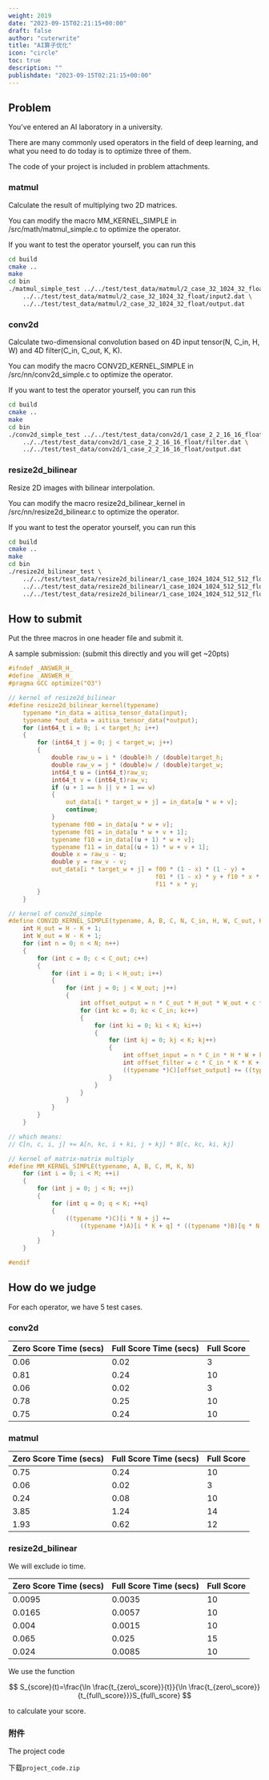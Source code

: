 ```yaml
---
weight: 2019
date: "2023-09-15T02:21:15+00:00"
draft: false
author: "cuterwrite"
title: "AI算子优化"
icon: "circle"
toc: true
description: ""
publishdate: "2023-09-15T02:21:15+00:00"
---
```


## Problem

You've entered an AI laboratory in a university.

There are many commonly used operators in the field of deep learning, and what you need to do today is to optimize three of them.

The code of your project is included in problem attachments.

### matmul

Calculate the result of multiplying two 2D matrices.

You can modify the macro MM_KERNEL_SIMPLE in /src/math/matmul_simple.c to optimize the operator.

If you want to test the operator yourself, you can run this

```bash
cd build
cmake ..
make
cd bin
./matmul_simple_test ../../test/test_data/matmul/2_case_32_1024_32_float/input1.dat \
    ../../test/test_data/matmul/2_case_32_1024_32_float/input2.dat \
    ../../test/test_data/matmul/2_case_32_1024_32_float/output.dat
```

### conv2d

Calculate two-dimensional convolution based on 4D input tensor(N, C_in, H, W) and 4D filter(C_in, C_out, K, K).

You can modify the macro CONV2D_KERNEL_SIMPLE in /src/nn/conv2d_simple.c to optimize the operator.

If you want to test the operator yourself, you can run this

```bash
cd build
cmake ..
make
cd bin
./conv2d_simple_test ../../test/test_data/conv2d/1_case_2_2_16_16_float/input.dat \
    ../../test/test_data/conv2d/1_case_2_2_16_16_float/filter.dat \
    ../../test/test_data/conv2d/1_case_2_2_16_16_float/output.dat
```

### resize2d_bilinear

Resize 2D images with bilinear interpolation.

You can modify the macro resize2d_bilinear_kernel in /src/nn/resize2d_bilinear.c to optimize the operator.

If you want to test the operator yourself, you can run this

```bash
cd build
cmake ..
make
cd bin
./resize2d_bilinear_test \
    ../../test/test_data/resize2d_bilinear/1_case_1024_1024_512_512_float/input.dat \
    ../../test/test_data/resize2d_bilinear/1_case_1024_1024_512_512_float/output.dat \
    ../../test/test_data/resize2d_bilinear/1_case_1024_1024_512_512_float/shape.dat  
```

## How to submit

Put the three macros in one header file and submit it.

A sample submission: (submit this directly and you will get ~20pts)

```c
#ifndef _ANSWER_H_
#define _ANSWER_H_
#pragma GCC optimize("O3")

// kernel of resize2d_bilinear
#define resize2d_bilinear_kernel(typename)                                       \
    typename *in_data = aitisa_tensor_data(input);                               \
    typename *out_data = aitisa_tensor_data(*output);                            \
    for (int64_t i = 0; i < target_h; i++)                                       \
    {                                                                            \
        for (int64_t j = 0; j < target_w; j++)                                   \
        {                                                                        \
            double raw_u = i * (double)h / (double)target_h;                     \
            double raw_v = j * (double)w / (double)target_w;                     \
            int64_t u = (int64_t)raw_u;                                          \
            int64_t v = (int64_t)raw_v;                                          \
            if (u + 1 == h || v + 1 == w)                                        \
            {                                                                    \
                out_data[i * target_w + j] = in_data[u * w + v];                 \
                continue;                                                        \
            }                                                                    \
            typename f00 = in_data[u * w + v];                                   \
            typename f01 = in_data[u * w + v + 1];                               \
            typename f10 = in_data[(u + 1) * w + v];                             \
            typename f11 = in_data[(u + 1) * w + v + 1];                         \
            double x = raw_u - u;                                                \
            double y = raw_v - v;                                                \
            out_data[i * target_w + j] = f00 * (1 - x) * (1 - y) +               \
                                         f01 * (1 - x) * y + f10 * x * (1 - y) + \
                                         f11 * x * y;                            \
        }                                                                        \
    }

// kernel of conv2d_simple
#define CONV2D_KERNEL_SIMPLE(typename, A, B, C, N, C_in, H, W, C_out, K)                                                          \
    int H_out = H - K + 1;                                                                                                        \
    int W_out = W - K + 1;                                                                                                        \
    for (int n = 0; n < N; n++)                                                                                                   \
    {                                                                                                                             \
        for (int c = 0; c < C_out; c++)                                                                                           \
        {                                                                                                                         \
            for (int i = 0; i < H_out; i++)                                                                                       \
            {                                                                                                                     \
                for (int j = 0; j < W_out; j++)                                                                                   \
                {                                                                                                                 \
                    int offset_output = n * C_out * H_out * W_out + c * H_out * W_out + i * W_out + j;                            \
                    for (int kc = 0; kc < C_in; kc++)                                                                             \
                    {                                                                                                             \
                        for (int ki = 0; ki < K; ki++)                                                                            \
                        {                                                                                                         \
                            for (int kj = 0; kj < K; kj++)                                                                        \
                            {                                                                                                     \
                                int offset_input = n * C_in * H * W + kc * H * W + (i + ki) * W + (j + kj);                       \
                                int offset_filter = c * C_in * K * K + kc * K * K + ki * K + kj;                                  \
                                ((typename *)C)[offset_output] += ((typename *)A)[offset_input] * ((typename *)B)[offset_filter]; \
                            }                                                                                                     \
                        }                                                                                                         \
                    }                                                                                                             \
                }                                                                                                                 \
            }                                                                                                                     \
        }                                                                                                                         \
    }

// which means:
// C[n, c, i, j] += A[n, kc, i + ki, j + kj] * B[c, kc, ki, kj]

// kernel of matrix-matrix multiply
#define MM_KERNEL_SIMPLE(typename, A, B, C, M, K, N)                         \
    for (int i = 0; i < M; ++i)                                              \
    {                                                                        \
        for (int j = 0; j < N; ++j)                                          \
        {                                                                    \
            for (int q = 0; q < K; ++q)                                      \
            {                                                                \
                ((typename *)C)[i * N + j] +=                                \
                    ((typename *)A)[i * K + q] * ((typename *)B)[q * N + j]; \
            }                                                                \
        }                                                                    \
    }

#endif
```

## How do we judge

For each operator, we have 5 test cases.

### conv2d

| Zero Score Time (secs) | Full Score Time (secs) | Full Score |
| ---------------------- | ---------------------- | ---------- |
| 0.06                   | 0.02                   | 3          |
| 0.81                   | 0.24                   | 10         |
| 0.06                   | 0.02                   | 3          |
| 0.78                   | 0.25                   | 10         |
| 0.75                   | 0.24                   | 10         |

### matmul

| Zero Score Time (secs) | Full Score Time (secs) | Full Score |
| ---------------------- | ---------------------- | ---------- |
| 0.75                   | 0.24                   | 10         |
| 0.06                   | 0.02                   | 3          |
| 0.24                   | 0.08                   | 10         |
| 3.85                   | 1.24                   | 14         |
| 1.93                   | 0.62                   | 12         |

### resize2d_bilinear

We will exclude io time.

| Zero Score Time (secs) | Full Score Time (secs) | Full Score |
| ---------------------- | ---------------------- | ---------- |
| 0.0095                 | 0.0035                 | 10         |
| 0.0165                 | 0.0057                 | 10         |
| 0.004                  | 0.0015                 | 10         |
| 0.065                  | 0.025                  | 15         |
| 0.024                  | 0.0085                 | 10         |

We use the function

$$
S_{score}(t)=\frac{\ln \frac{t_{zero\_score}}{t}}{\ln \frac{t_{zero\_score}}{t_{full\_score}}}S_{full\_score}
$$

to calculate your score.

### 附件

The project code

下载`project_code.zip`
